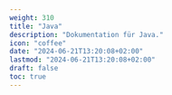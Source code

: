 ```yaml
---
weight: 310
title: "Java"
description: "Dokumentation für Java."
icon: "coffee"
date: "2024-06-21T13:20:08+02:00"
lastmod: "2024-06-21T13:20:08+02:00"
draft: false
toc: true
---
```

